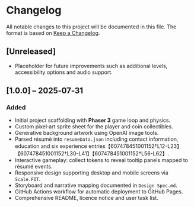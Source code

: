 # Changelog

All notable changes to this project will be documented in this file.  The format is based on [Keep a Changelog](https://keepachangelog.com/en/1.0.0/).

## [Unreleased]
- Placeholder for future improvements such as additional levels, accessibility options and audio support.

## [1.0.0] – 2025‑07‑31
### Added
- Initial project scaffolding with **Phaser 3** game loop and physics.
- Custom pixel‑art sprite sheet for the player and coin collectibles.
- Generative background artwork using OpenAI image tools.
- Parsed résumé into `resumeData.json` including contact information, education and six experience entries【607478451001152†L12-L23】【607478451001152†L30-L41】【607478451001152†L56-L62】.
- Interactive gameplay: collect tokens to reveal tooltip panels mapped to résumé events.
- Responsive design supporting desktop and mobile screens via `Scale.FIT`.
- Storyboard and narrative mapping documented in `Design Spec.md`.
- GitHub Actions workflow for automatic deployment to GitHub Pages.
- Comprehensive README, licence notice and user task list.

